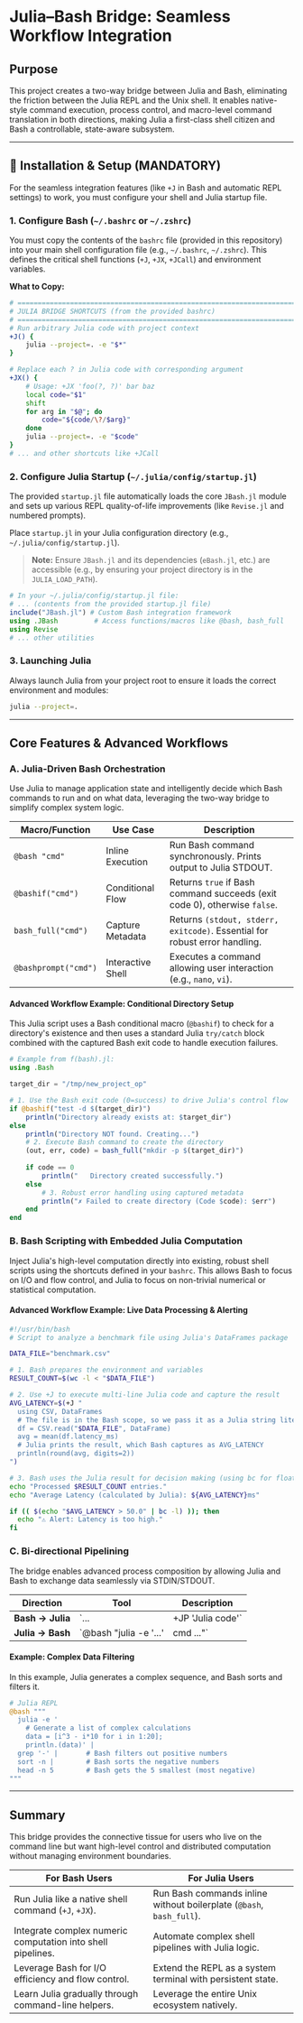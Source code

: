 # Julia–Bash Bridge: Seamless Workflow Integration

## Purpose

This project creates a two-way bridge between Julia and Bash, eliminating the friction between the Julia REPL and the Unix shell. It enables native-style command execution, process control, and macro-level command translation in both directions, making Julia a first-class shell citizen and Bash a controllable, state-aware subsystem.

---

## 🚀 Installation & Setup (MANDATORY)

For the seamless integration features (like `+J` in Bash and automatic REPL settings) to work, you must configure your shell and Julia startup file.

### 1. Configure Bash (`~/.bashrc` or `~/.zshrc`)

You must copy the contents of the `bashrc` file (provided in this repository) into your main shell configuration file (e.g., `~/.bashrc`, `~/.zshrc`). This defines the critical shell functions (`+J`, `+JX`, `+JCall`) and environment variables.

**What to Copy:**
```bash
# =========================================================================
# JULIA BRIDGE SHORTCUTS (from the provided bashrc)
# =========================================================================
# Run arbitrary Julia code with project context
+J() {
    julia --project=. -e "$*"
}

# Replace each ? in Julia code with corresponding argument
+JX() {
    # Usage: +JX 'foo(?, ?)' bar baz
    local code="$1"
    shift
    for arg in "$@"; do
        code="${code/\?/$arg}"
    done
    julia --project=. -e "$code"
}
# ... and other shortcuts like +JCall
```

### 2. Configure Julia Startup (`~/.julia/config/startup.jl`)

The provided `startup.jl` file automatically loads the core `JBash.jl` module and sets up various REPL quality-of-life improvements (like `Revise.jl` and numbered prompts).

Place `startup.jl` in your Julia configuration directory (e.g., `~/.julia/config/startup.jl`).

> **Note:** Ensure `JBash.jl` and its dependencies (`eBash.jl`, etc.) are accessible (e.g., by ensuring your project directory is in the `JULIA_LOAD_PATH`).

```julia
# In your ~/.julia/config/startup.jl file:
# ... (contents from the provided startup.jl file)
include("JBash.jl") # Custom Bash integration framework
using .JBash         # Access functions/macros like @bash, bash_full
using Revise
# ... other utilities
```

### 3. Launching Julia

Always launch Julia from your project root to ensure it loads the correct environment and modules:
```bash
julia --project=.
```

---

## Core Features & Advanced Workflows

### A. Julia-Driven Bash Orchestration

Use Julia to manage application state and intelligently decide which Bash commands to run and on what data, leveraging the two-way bridge to simplify complex system logic.

| Macro/Function     | Use Case            | Description                                                              |
| ------------------ | ------------------- | ------------------------------------------------------------------------ |
| `@bash "cmd"`      | Inline Execution    | Run Bash command synchronously. Prints output to Julia STDOUT.           |
| `@bashif("cmd")`   | Conditional Flow    | Returns `true` if Bash command succeeds (exit code 0), otherwise `false`.  |
| `bash_full("cmd")` | Capture Metadata    | Returns `(stdout, stderr, exitcode)`. Essential for robust error handling. |
| `@bashprompt("cmd")`| Interactive Shell   | Executes a command allowing user interaction (e.g., `nano`, `vi`).       |

#### Advanced Workflow Example: Conditional Directory Setup

This Julia script uses a Bash conditional macro (`@bashif`) to check for a directory's existence and then uses a standard Julia `try/catch` block combined with the captured Bash exit code to handle execution failures.

```julia
# Example from f(bash).jl:
using .Bash

target_dir = "/tmp/new_project_op"

# 1. Use the Bash exit code (0=success) to drive Julia's control flow
if @bashif("test -d $(target_dir)")
    println("Directory already exists at: $target_dir")
else
    println("Directory NOT found. Creating...")
    # 2. Execute Bash command to create the directory
    (out, err, code) = bash_full("mkdir -p $(target_dir)")
    
    if code == 0
        println("   Directory created successfully.")
    else
        # 3. Robust error handling using captured metadata
        println("✗ Failed to create directory (Code $code): $err")
    end
end
```

### B. Bash Scripting with Embedded Julia Computation

Inject Julia's high-level computation directly into existing, robust shell scripts using the shortcuts defined in your `bashrc`. This allows Bash to focus on I/O and flow control, and Julia to focus on non-trivial numerical or statistical computation.

#### Advanced Workflow Example: Live Data Processing & Alerting

```bash
#!/usr/bin/bash
# Script to analyze a benchmark file using Julia's DataFrames package

DATA_FILE="benchmark.csv"

# 1. Bash prepares the environment and variables
RESULT_COUNT=$(wc -l < "$DATA_FILE")

# 2. Use +J to execute multi-line Julia code and capture the result
AVG_LATENCY=$(+J "
  using CSV, DataFrames
  # The file is in the Bash scope, so we pass it as a Julia string literal
  df = CSV.read("$DATA_FILE", DataFrame) 
  avg = mean(df.latency_ms)
  # Julia prints the result, which Bash captures as AVG_LATENCY
  println(round(avg, digits=2))
")

# 3. Bash uses the Julia result for decision making (using bc for float comparison)
echo "Processed $RESULT_COUNT entries."
echo "Average Latency (calculated by Julia): ${AVG_LATENCY}ms"

if (( $(echo "$AVG_LATENCY > 50.0" | bc -l) )); then
  echo "⚠️ Alert: Latency is too high."
fi
```

### C. Bi-directional Pipelining

The bridge enables advanced process composition by allowing Julia and Bash to exchange data seamlessly via STDIN/STDOUT.

| Direction      | Tool                               | Description                               |
| -------------- | ---------------------------------- | ----------------------------------------- |
| **Bash → Julia** | `... | +JP 'Julia code'`            | Pipes Bash `STDOUT` to Julia's `STDIN`.   |
| **Julia → Bash** | `@bash "julia -e '...' | cmd ..."` | Pipes Julia `STDOUT` to a Bash command.   |


#### Example: Complex Data Filtering

In this example, Julia generates a complex sequence, and Bash sorts and filters it.

```julia
# Julia REPL
@bash """
  julia -e '
    # Generate a list of complex calculations
    data = [i^3 - i*10 for i in 1:20]; 
    println.(data)' | 
  grep '-' |       # Bash filters out positive numbers
  sort -n |        # Bash sorts the negative numbers
  head -n 5        # Bash gets the 5 smallest (most negative)
"""
```

---

## Summary

This bridge provides the connective tissue for users who live on the command line but want high-level control and distributed computation without managing environment boundaries.

| For Bash Users                                               | For Julia Users                                                      |
| ------------------------------------------------------------ | -------------------------------------------------------------------- |
| Run Julia like a native shell command (`+J`, `+JX`).         | Run Bash commands inline without boilerplate (`@bash`, `bash_full`).   |
| Integrate complex numeric computation into shell pipelines.  | Automate complex shell pipelines with Julia logic.                   |
| Leverage Bash for I/O efficiency and flow control.           | Extend the REPL as a system terminal with persistent state.          |
| Learn Julia gradually through command-line helpers.          | Leverage the entire Unix ecosystem natively.                         |
